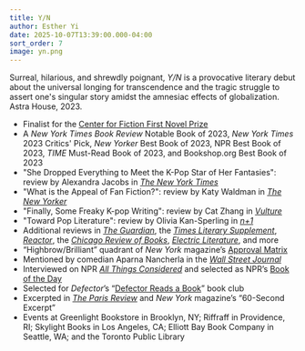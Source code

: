 ```yaml
---
title: Y/N
author: Esther Yi
date: 2025-10-07T13:39:00.000-04:00
sort_order: 7
image: yn.png
---
```

Surreal, hilarious, and shrewdly poignant, *Y/N* is a provocative literary debut about the universal longing for transcendence and the tragic struggle to assert one's singular story amidst the amnesiac effects of globalization. Astra House, 2023.

* Finalist for the [Center for Fiction First Novel Prize](https://centerforfiction.org/interviews/an-interview-with-esther-yi-2023-first-novel-prize-finalist-for-y-n/)
* A *New York Times Book Review* Notable Book of 2023, *New York Times* 2023 Critics' Pick, *New Yorker* Best Book of 2023, NPR Best Book of 2023, *TIME* Must-Read Book of 2023, and Bookshop.org Best Book of 2023
* "She Dropped Everything to Meet the K-Pop Star of Her Fantasies": review by Alexandra Jacobs in *[The New York Times](<>)* 
* "What is the Appeal of Fan Fiction?": review by Katy Waldman in *[The New Yorker](https://www.newyorker.com/books/page-turner/what-is-the-appeal-of-fan-fiction)*
* "Finally, Some Freaky K-pop Writing": review by Cat Zhang in *[Vulture](https://www.vulture.com/article/y-n-esther-yi-book-review-k-pop-fandom.html)*
* "Toward Pop Literature": review by Olivia Kan-Sperling in *[n+1](https://www.nplusonemag.com/online-only/online-only/toward-pop-literature/)*
* Additional reviews in *[The Guardian](<>)*, the *[Times Literary Supplement](https://www.the-tls.com/regular-features/in-brief/yn-esther-yi-book-review-mia-levitin)*, *[Reactor](https://reactormag.com/book-reviews-esther-yi-y-n/)*, the *[Chicago Review of Books](https://chireviewofbooks.com/2023/03/27/y-n/)*, *[Electric Literature](https://electricliterature.com/esther-yi-y-n-fan-fiction-k-pop-star/)*, and more
* “Highbrow/Brilliant” quadrant of *New York* magazine’s [Approval Matrix](https://nymag.com/article/the-approval-matrix-week-of-march-27-2023.html)
* Mentioned by comedian Aparna Nancherla in the *[Wall Street Journal](https://www.wsj.com/arts-culture/books/who-read-what-in-2023-entertainers-and-artists-1a4d242f)*
* Interviewed on NPR *[All Things Considered](https://www.npr.org/2023/03/21/1165092731/the-loneliness-of-the-central-character-in-esther-yis-y-n-is-universal)* and selected as NPR’s [Book of the Day](https://www.npr.org/2023/03/22/1165346313/fandom-acts-as-an-antidote-for-loneliness-in-y-n)
* Selected for *Defector*’s “[Defector Reads a Book](https://defector.com/defector-reads-a-book-is-getting-low-key-parasocial-with-it)” book club
* Excerpted in *[The Paris Review](https://www.theparisreview.org/fiction/7884/moon-esther-yi)* and *New York* magazine’s “60-Second Excerpt”
* Events at Greenlight Bookstore in Brooklyn, NY; Riffraff in Providence, RI; Skylight Books in Los Angeles, CA; Elliott Bay Book Company in Seattle, WA; and the Toronto Public Library
